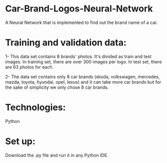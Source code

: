 # Car-Brand-Logos-Neural-Network
A Neural Network that is implemented to find out the brand name of a car.

# Training and validation data:

1- This data set contains 8 brands' photos. It's divided as train and test images. In training set, there are over 300 images per logo. In test set, there are 63 photos for each.

2- The data set contains only 8 car brands (skoda, volkswagen, mercedes, mazda, toyota, hyundai, opel, lexus) and it can take more car brands but for the sake of simplicity we only chose 8 car brands.



# Technologies:
Python 

# Set up:
Download the .py file and run it in any Python IDE.
